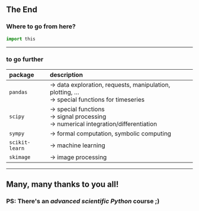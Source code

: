 ## The End
### Where to go from here?

```python
import this
```

---

### to go further

| package | description |
|:---|:---|
| `pandas` | &rightarrow; data exploration, requests, manipulation, plotting, &#8230;<br />&rightarrow; special functions for timeseries |
| `scipy` | &rightarrow; special functions<br />&rightarrow; signal processing<br />&rightarrow; numerical integration/differentiation |
| `sympy` | &rightarrow; formal computation, symbolic computing |
| `scikit-learn` | &rightarrow; machine learning |
| `skimage` | &rightarrow; image processing |

---

## Many, many thanks to you all!
### PS: There's an _advanced scientific Python_ course ;)
